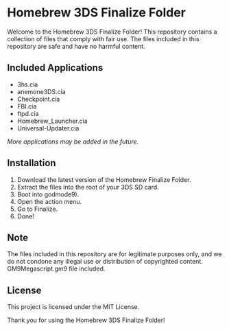 # Homebrew 3DS Finalize Folder

Welcome to the Homebrew 3DS Finalize Folder! This repository contains a collection of files that comply with fair use. The files included in this repository are safe and have no harmful content.

## Included Applications

- 3hs.cia
- anemone3DS.cia
- Checkpoint.cia
- FBI.cia
- ftpd.cia
- Homebrew_Launcher.cia
- Universal-Updater.cia

*More applications may be added in the future.*

## Installation

1. Download the latest version of the Homebrew Finalize Folder.
2. Extract the files into the root of your 3DS SD card.
3. Boot into godmode9).
4. Open the action menu.
5. Go to Finalize.
6. Done!

## Note

The files included in this repository are for legitimate purposes only, and we do not condone any illegal use or distribution of copyrighted content.
GM9Megascript.gm9 file included.

## License

This project is licensed under the MIT License.

Thank you for using the Homebrew 3DS Finalize Folder!
